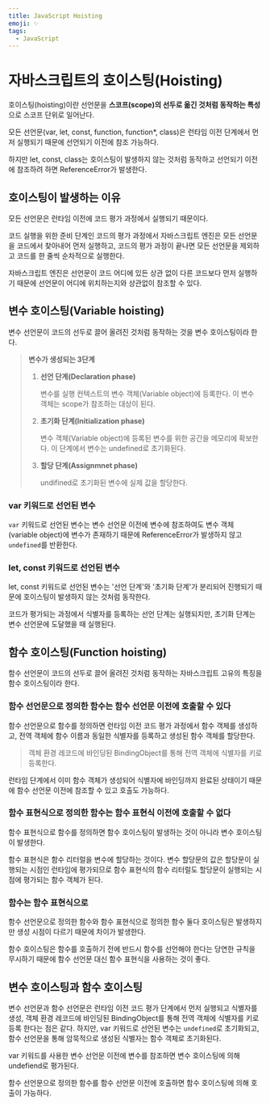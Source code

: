 ```yaml
---
title: JavaScript Hoisting
emoji: ✨
tags:
  - JavaScript
---
```


# 자바스크립트의 호이스팅(Hoisting)

호이스팅(hoisting)이란 선언문을 **스코프(scope)의 선두로 옮긴 것처럼 동작하는 특성** 으로 스코프 단위로 일어난다.

모든 선언문(var, let, const, function, function*, class)은 런타임 이전 단계에서 먼저 실행되기 때문에 선언되기 이전에 참조 가능하다.

하지만 let, const, class는 호이스팅이 발생하지 않는 것처럼 동작하고 선언되기 이전에 참조하려 하면 ReferenceError가 발생한다.





## 호이스팅이 발생하는 이유

모든 선언문은 런타임 이전에 코드 평가 과정에서 실행되기 때문이다.

코드 실행을 위한 준비 단계인 코드의 평가 과정에서 자바스크립트 엔진은 모든 선언문을 코드에서 찾아내어 먼저 실행하고, 코드의 평가 과정이 끝나면 모든 선언문을 제외하고 코드를 한 줄씩 순차적으로 실행한다.

자바스크립트 엔진은 선언문이 코드 어디에 있든 상관 없이 다른 코드보다 먼저 실행하기 때문에 선언문이 어디에 위치하는지와 상관없이 참조할 수 있다.





## 변수 호이스팅(Variable hoisting)

변수 선언문이 코드의 선두로 끌어 올려진 것처럼 동작하는 것을 변수 호이스팅이라 한다.

> **변수가 생성되는 3단계**
>
> 1. **선언 단계(Declaration phase)**
>
>    변수를 실행 컨텍스트의 변수 객체(Variable object)에 등록한다. 이 변수 객체는 scope가 참조하는 대상이 된다.
>
> 2. **초기화 단계(Initialization phase)** 
>
>    변수 객체(Variable object)에 등록된 변수를 위한 공간을 메모리에 확보한다. 이 단계에서 변수는 undefined로 초기화된다.
>
> 3. **할당 단계(Assignmnet phase)**
>
>    undifined로 초기화된 변수에 실제 값을 할당한다.

### var 키워드로 선언된 변수

`var` 키워드로 선언된 변수는 변수 선언문 이전에 변수에 참조하여도 변수 객체(variable object)에 변수가 존재하기 때문에 ReferenceError가 발생하지 않고 `undefined`를 반환한다. 

### let, const 키워드로 선언된 변수

let, const 키워드로 선언된 변수는 '선언 단계'와 '초기화 단계'가 분리되어 진행되기 때문에 호이스팅이 발생하지 않는 것처럼 동작한다.

코드가 평가되는 과정에서 식별자를 등록하는 선언 단계는 실행되지만, 초기화 단계는 변수 선언문에 도달했을 때 실행된다.





## 함수 호이스팅(Function hoisting)

함수 선언문이 코드의 선두로 끌어 올려진 것처럼 동작하는 자바스크립트 고유의 특징을 함수 호이스팅이라 한다.

### 함수 선언문으로 정의한 함수는 함수 선언문 이전에 호출할 수 있다

함수 선언문으로 함수를 정의하면 런타임 이전 코드 평가 과정에서 함수 객체를 생성하고, 전역 객체에 함수 이름과 동일한 식별자를 등록하고 생성된 함수 객체를 할당한다.

> 객체 환경 레코드에 바인딩된 BindingObject를 통해 전역 객체에 식별자를 키로 등록한다.

런타임 단계에서 이미 함수 객체가 생성되어 식별자에 바인딩까지 완료된 상태이기 때문에 함수 선언문 이전에 참조할 수 있고 호출도 가능하다.

### 함수 표현식으로 정의한 함수는 함수 표현식 이전에 호출할 수 없다

함수 표현식으로 함수를 정의하면 함수 호이스팅이 발생하는 것이 아니라 변수 호이스팅이 발생한다.

함수 표현식은 함수 리터럴을 변수에 할당하는 것이다. 변수 할당문의 값은 할당문이 실행되는 시점인 런타임에 평가되므로 함수 표현식의 함수 리터럴도 할당문이 실행되는 시점에 평가되는 함수 객체가 된다.

### 함수는 함수 표현식으로

함수 선언문으로 정의한 함수와 함수 표현식으로 정의한 함수 둘다 호이스팅은 발생하지만 생성 시점이 다르기 때문에 차이가 발생한다.

함수 호이스팅은 함수를 호출하기 전에 반드시 함수를 선언해야 한다는 당연한 규칙을 무시하기 때문에 함수 선언문 대신 함수 표현식을 사용하는 것이 좋다.





## 변수 호이스팅과 함수 호이스팅

변수 선언문과 함수 선언문은 런타임 이전 코드 평가 단계에서 먼저 실행되고 식별자를 생성, 객체 환경 레코드에 바인딩된 BindingObject를 통해 전역 객체에 식별자를 키로 등록 한다는 점은 같다. 하지만, var 키워드로 선언된 변수는 `undefined`로 초기화되고, 함수 선언문을 통해 암묵적으로 생성된 식별자는 함수 객체로 초기화된다.

var 키워드를 사용한 변수 선언문 이전에 변수를 참조하면 변수 호이스팅에 의해 undefiend로 평가된다.

함수 선언문으로 정의한 함수를 함수 선언문 이전에 호출하면 함수 호이스팅에 의해 호출이 가능하다.
